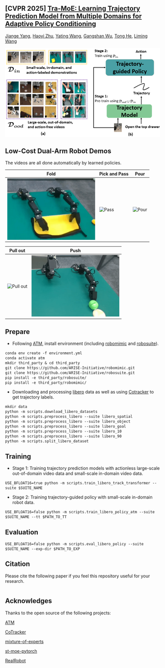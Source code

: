 ## [CVPR 2025] [Tra-MoE: Learning Trajectory Prediction Model from Multiple Domains for Adaptive Policy Conditioning](https://arxiv.org/abs/2411.14519)



[Jiange Yang](https://yangjiangeyjg.github.io/), [Haoyi Zhu](https://www.haoyizhu.site/), [Yating Wang](https://scholar.google.com/citations?hl=zh-CN&user=5SuBWh0AAAAJ), [Gangshan Wu](https://mcg.nju.edu.cn/member/gswu/index.html), [Tong He](http://tonghe90.github.io/), [Liming Wang](https://wanglimin.github.io/)
</div>


![caps](./tra_moe.png)

## Low-Cost Dual-Arm Robot Demos

The videos are all done automatically by learned policies.

| Fold | Pick and Pass | Pour |
| --------- | ---------- | ----------- |
| <img src="./real-world demos/folding towels.gif" alt="Fold" height="200"> | <img src="./real-world demos/picking up and passing a holder.gif" alt="Pass" height="200"> | <img src="./real-world demos/pouring water.gif" alt="Pour" height="200"> |

| Pull out | Push |
| --------- | ---------- |
| <img src="./real-world demos/pulling out tissues.gif" alt="Pull out" height="200"> | <img src="./real-world demos/pushing a vegetable to the side of the cutting board.gif" alt="Push" height="200"> |


## Prepare

- Following [ATM](https://github.com/Large-Trajectory-Model/ATM/tree/main), install environment (including [robomimic](https://github.com/ARISE-Initiative/robomimic/tree/5dee58f9cc1235010d0877142b54d0e82dd23986) and [robosuite](https://github.com/ARISE-Initiative/robosuite/tree/eafb81f54ffc104f905ee48a16bb15f059176ad3)).

```
conda env create -f environment.yml
conda activate atm
mkdir third_party & cd third_party
git clone https://github.com/ARISE-Initiative/robomimic.git
git clone https://github.com/ARISE-Initiative/robosuite.git
pip install -e third_party/robosuite/
pip install -e third_party/robomimic/
```



- Downloading and processing [libero](https://github.com/Lifelong-Robot-Learning/LIBERO) data as well as using [Cotracker](https://github.com/facebookresearch/co-tracker) to get trajectory labels.

```
mkdir data
python -m scripts.download_libero_datasets
python -m scripts.preprocess_libero --suite libero_spatial
python -m scripts.preprocess_libero --suite libero_object
python -m scripts.preprocess_libero --suite libero_goal
python -m scripts.preprocess_libero --suite libero_10
python -m scripts.preprocess_libero --suite libero_90
python -m scripts.split_libero_dataset
```

## Training

- Stage 1: Training trajectory prediction models with actionless large-scale out-of-domain video data and small-scale in-domain video data.

```
USE_BFLOAT16=true python -m scripts.train_libero_track_transformer --suite $SUITE_NAME
```

- Stage 2: Training trajectory-guided policy with small-scale in-domain robot data.

```
USE_BFLOAT16=false python -m scripts.train_libero_policy_atm --suite $SUITE_NAME --tt $PATH_TO_TT
```

## Evaluation

```
USE_BFLOAT16=false python -m scripts.eval_libero_policy --suite $SUITE_NAME --exp-dir $PATH_TO_EXP
```

## Citation
Please cite the following paper if you feel this repository useful for your research.
```

```
## Acknowledges

Thanks to the open source of the following projects:

[ATM](https://github.com/Large-Trajectory-Model/ATM/tree/main)

[CoTracker](https://github.com/facebookresearch/co-tracker) 

[mixture-of-experts](https://github.com/lucidrains/mixture-of-experts)

[st-moe-pytorch](https://github.com/lucidrains/st-moe-pytorch/tree/main)

[RealRobot](https://github.com/HaoyiZhu/RealRobot)


